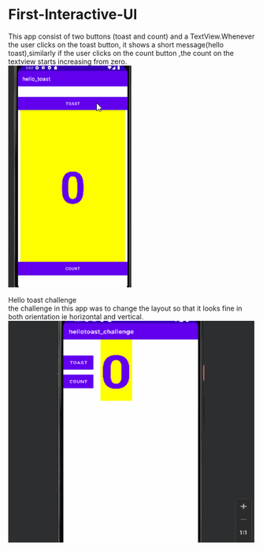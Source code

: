 # First-Interactive-UI
This app consist of two buttons (toast and count) and a TextView.Whenever the user clicks on the toast button, it shows a short message(hello toast),similarly if the user clicks on the count button ,the count on the textview starts increasing from zero.
<br>
<img src="/Screenshots/hello toast.gif" alt="hellotoast" width="250" height="450">

Hello toast challenge<br>
the challenge in this app was to change the layout so that it looks fine in both orientation ie horizontal and vertical.
<img src="/Screenshots/hello toast challenge.gif" alt="hellotoast" width="500" height="450">


